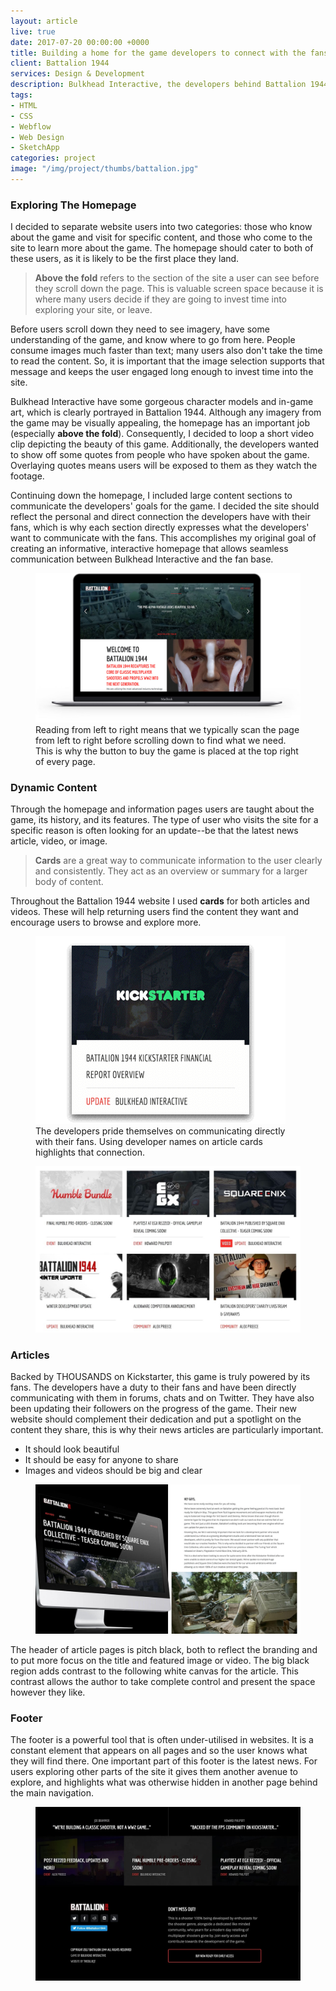 ```yaml
---
layout: article
live: true
date: 2017-07-20 00:00:00 +0000
title: Building a home for the game developers to connect with the fans.
client: Battalion 1944
services: Design & Development
description: Bulkhead Interactive, the developers behind Battalion 1944, have done a great job connecting with the community and including the fans in the development of the game. The team now needs a platform to share news and updates with their growing fan base.
tags:
- HTML
- CSS
- Webflow
- Web Design
- SketchApp
categories: project
image: "/img/project/thumbs/battalion.jpg"
---
```


### Exploring The Homepage

I decided to separate website users into two categories: those who know about the game and visit for specific content, and those who come to the site to learn more about the game. The homepage should cater to both of these users, as it is likely to be the first place they land.

<blockquote><b>Above the fold</b> refers to the section of the site a user can see before they scroll down the page. This is valuable screen space because it is where many users decide if they are going to invest time into exploring your site, or leave.</blockquote>

Before users scroll down they need to see imagery, have some understanding of the game, and know where to go from here. People consume images much faster than text; many users also don't take the time to read the content. So, it is important that the image selection supports that message and keeps the user engaged long enough to invest time into the site.

Bulkhead Interactive have some gorgeous character models and in-game art, which is clearly portrayed in Battalion 1944. Although any imagery from the game may be visually appealing, the homepage has an important job (especially **above the fold**). Consequently, I decided to loop a short video clip depicting the beauty of this game. Additionally, the developers wanted to show off some quotes from people who have spoken about the game. Overlaying quotes means users will be exposed to them as they watch the footage.

Continuing down the homepage, I included large content sections to communicate the developers' goals for the game. I decided the site should reflect the personal and direct connection the developers have with their fans, which is why each section directly expresses what the developers' want to communicate with the fans. This accomplishes my original goal of creating an informative, interactive homepage that allows seamless communication between Bulkhead Interactive and the fan base.

<figure>
<img src="/img/article/2017/07/battalion/element-mockup.jpg" alt="" />
<figcaption>Reading from left to right means that we typically scan the page from left to right before scrolling down to find what we need. This is why the button to buy the game is placed at the top right of every page.</figcaption>
</figure>

### Dynamic Content

Through the homepage and information pages users are taught about the game, its history, and its features. The type of user who visits the site for a specific reason is often looking for an update--be that the latest news article, video, or image.

<blockquote><b>Cards</b> are a great way to communicate information to the user clearly and consistently. They act as an overview or summary for a larger body of content.</blockquote>

Throughout the Battalion 1944 website I used **cards** for both articles and videos. These will help returning users find the content they want and encourage users to browse and explore more.

<figure>
<img src="/img/article/2017/07/battalion/card-hover.gif" alt="" />
<figcaption>The developers pride themselves on communicating directly with their fans. Using developer names on article cards highlights that connection.</figcaption>
</figure>

<figure>
<img src="/img/article/2017/07/battalion/element-newsfeed.jpeg" alt="" />
</figure>

### Articles

Backed by THOUSANDS on Kickstarter, this game is truly powered by its fans. The developers have a duty to their fans and have been directly communicating with them in forums, chats and on Twitter. They have also been updating their followers on the progress of the game. Their new website should complement their dedication and put a spotlight on the content they share, this is why their news articles are particularly important.

* It should look beautiful
* It should be easy for anyone to share
* Images and videos should be big and clear

<figure>
<img src="/img/article/2017/07/battalion/element-article.jpeg" alt="" />
</figure>

The header of article pages is pitch black, both to reflect the branding and to put more focus on the title and featured image or video. The big black region adds contrast to the following white canvas for the article. This contrast allows the author to take complete control and present the space however they like.

### Footer

The footer is a powerful tool that is often under-utilised in websites. It is a constant element that appears on all pages and so the user knows what they will find there. One important part of this footer is the latest news. For users exploring other parts of the site it gives them another avenue to explore, and highlights what was otherwise hidden in another page behind the main navigation.

<figure>
<img src="/img/article/2017/07/battalion/element-footer.jpeg" alt="" />
</figure>
